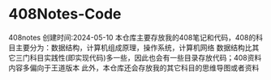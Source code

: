 # 408Notes-Code
408notes
创建时间:2024-05-10
本仓库主要存放我的408笔记和代码，408的科目主要分为：数据结构，计算机组成原理，操作系统，计算机网络
数据结构比其它三门科目实践性(即实现代码)多一些，因此也会有一些目录存放代码；408资料内容多偏向于王道版本
此外，本仓库还会存放我的其它科目的思维导图或者资料
